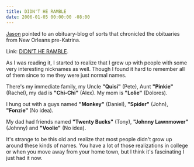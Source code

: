 ```yaml
---
title: DIDN'T HE RAMBLE
date: 2006-01-05 00:00:00 -08:00
---
```


<p>
<a href="http://www.kottke.org/">Jason</a> pointed to an obituary-blog of sorts that chronicled the obituaries from New Orleans pre-Katrina.
</p>

<p>
Link: <a title="DIDN'T HE RAMBLE" href="http://greetingsfromneworleans.typepad.com/didntheramble/">DIDN'T HE RAMBLE</a>.
</p>
<p>
As I was reading it, I started to realize that I grew up with people with some very interesting nicknames as well. Though I found it hard to remember all of them since to me they were just normal names.
</p>
<p>
There's my immediate family, my Uncle <strong>&quot;Quisi&quot;</strong> (Pete), Aunt <strong>&quot;Pinkie&quot;</strong> (Rachel), my dad is <strong>&quot;Chi-Chi&quot;</strong> (Alex). My mom is <strong>&quot;Lolie&quot;</strong> (Dolores).
</p>

<p>
I hung out with a guys named <strong>&quot;Monkey&quot;</strong> (Daniel), <strong>&quot;Spider&quot;</strong> (John), <strong>&quot;Fonzie&quot; </strong>(No idea).
</p>
<p>
My dad had friends named <strong>&quot;Twenty Bucks&quot;</strong> (Tony), <strong>&quot;Johnny Lawnmower&quot;</strong> (Johnny) and <strong>&quot;Voolie&quot;</strong> (No idea).
</p>
<p>
It's strange to be this old and realize that most people didn't grow up around these kinds of names. You have a lot of those realizations in college or when you move away from your home town, but I think it's fascinating I just had it now.
</p>
